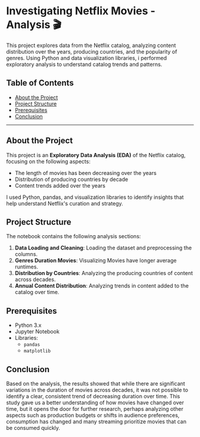 # Investigating Netflix Movies - Analysis 🎬

This project explores data from the Netflix catalog, analyzing content distribution over the years, producing countries, and the popularity of genres. Using Python and data visualization libraries, i performed exploratory analysis to understand catalog trends and patterns.

## Table of Contents
- [About the Project](#about-the-project)
- [Project Structure](#project-structure)
- [Prerequisites](#prerequisites)
- [Conclusion](#conclusion)

---

## About the Project

This project is an **Exploratory Data Analysis (EDA)** of the Netflix catalog, focusing on the following aspects:
- The length of movies has been decreasing over the years
- Distribution of producing countries by decade
- Content trends added over the years

I used Python, pandas, and visualization libraries to identify insights that help understand Netflix's curation and strategy.

## Project Structure

The notebook contains the following analysis sections:

1. **Data Loading and Cleaning**: Loading the dataset and preprocessing the columns.
2. **Genres Duration Movies**: Visualizing Movies have longer average runtimes.
3. **Distribution by Countries**: Analyzing the producing countries of content across decades.
4. **Annual Content Distribution**: Analyzing trends in content added to the catalog over time.

## Prerequisites

- Python 3.x
- Jupyter Notebook
- Libraries:
  - `pandas`
  - `matplotlib`
 
## Conclusion

Based on the analysis, the results showed that while there are significant variations in the duration of movies across decades, it was not possible to identify a clear, consistent trend of decreasing duration over time. This study gave us a better understanding of how movies have changed over time, but it opens the door for further research, perhaps analyzing other aspects such as production budgets or shifts in audience preferences, consumption has changed and many streaming prioritize movies that can be consumed quickly.


